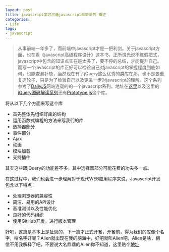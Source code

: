 ```yaml
---
layout: post
title: javascript学习打造javascript框架系列-概述
categories:
- Life
tags:
- javascript
---
```


> 从事前端一年多了，而前端中javascript才是一把利剑。关于javascript方面，也在看《javascript高级程序设计》这本书，正所谓光说不练假把式，javascript中包含的知识点实在是太多了，要不停的总结，才能提升自己。而写一个javascript的库正好可以检验自己对javascript的掌握程度到底如何，也能查漏补缺，当然现在有了jQuery这么优秀的类库在那，也不是要重复造轮子，只是为了检验自己以及更进一步对javascript的理解。这个系列参考了[DailyJS](http://dailyjs.com/)网站连载的的一个javascript系列，地址在[这里](http://jsbin.com/AduboCI/2)以及这里的[jQuery源码解读系列](http://www.cnblogs.com/nuysoft/archive/2011/11/14/2248023.html)还有[Prototype.js](http://prototypejs.org/)这个库。

将从以下几个方面来写这个库

- 首先整体先组织好库的结构
- 运用函数式编程的方法来写我们的库
- 选择器部分
- 事件部分
- Ajax
- 动画
- 模块加载
- 支持插件

其实这些跟jQuery的功能差不多，其中选择器部分可能花费的功夫多一点。

在这过程中，我们也会进一步理解对于现代WEB应用程序来说，Javascript开发包含以下特点：

- 处理浏览器的兼容性
- 简洁、易用的API设计
- 基准测试以及性能优化
- 良好的代码组织
- 使用GitHub开发，进行版本管理

好吧，这篇是基本上是扯淡的，下一篇才正式开餐，开餐前，得为我们的库像个名字，啥名字好呢？Alien就出现在我的脑海中，好吧就叫Alien吧，Alien是啥，相信不用我解释了吧，不要说大名鼎鼎的Alien你不知道，这里贴个[地址](http://zh.wikipedia.org/wiki/%E7%95%B0%E5%BD%A2_(%E9%9B%BB%E5%BD%B1))